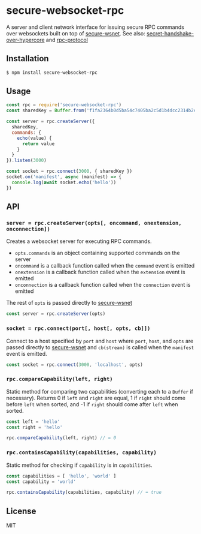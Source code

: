 # secure-websocket-rpc

A server and client network interface for issuing secure RPC commands over websockets built on top of [secure-wsnet](https://github.com/secure-local-node/secure-wsnet). See also: [secret-handshake-over-hypercore](https://github.com/secure-local-node/secret-handshake-over-hypercore) and [rpc-protocol](https://github.com/secure-local-node/rpc-protocol)

## Installation

```sh
$ npm install secure-websocket-rpc
```

## Usage

```js
const rpc = require('secure-websocket-rpc')
const sharedKey = Buffer.from('f1fa2364b0d5ba54c7405ba2c5d1b4dcc2314b2e6dfb4d8124050c738c0c43a9', 'hex')

const server = rpc.createServer({
  sharedKey,
  commands: {
    echo(value) {
      return value
    }
  }
}).listen(3000)

const socket = rpc.connect(3000, { sharedKey })
socket.on('manifest', async (manifest) => {
  console.log(await socket.echo('hello'))
})
```

## API

### `server = rpc.createServer(opts[, oncommand, onextension, onconnection])`

Creates a websocket server for executing RPC commands.

* `opts.commands` is an object containing supported commands on the server
* `oncommand` is a callback function called when the `command` event is emitted
* `onextension` is a callback function called when the `extension` event is emitted
* `onconnection` is a callback function called when the `connection` event is emitted

The rest of `opts` is passed directly to [secure-wsnet][secure-wsnet]

```js
const server = rpc.createServer(opts)
```

### `socket = rpc.connect(port[, host[, opts, cb]])`

Connect to a host specified by `port` and `host` where `port`, `host`, and `opts` are passed directly to [secure-wsnet][secure-wsnet] and `cb(stream)` is called when the `manifest` event is emitted.

```js
const socket = rpc.connect(3000, 'localhost', opts)
```

### `rpc.compareCapability(left, right)`

Static method for comparing two capabilities (converting each to a `Buffer` if necessary). Returns 0 if `left` and `right` are equal, 1 if `right` should come before `left` when sorted, and -1 if `right` should come after `left` when sorted.

```js
const left = 'hello'
const right = 'hello'

rpc.compareCapability(left, right) // = 0
```

### `rpc.containsCapability(capabilities, capability)`

Static method for checking if `capability` is in `capabilities`.

```js
const capabilities = [ 'hello', 'world' ]
const capability = 'world'

rpc.containsCapability(capabilities, capability) // = true
```

## License

MIT

[secure-wsnet]: https://github.com/secure-local-node/secure-wsnet